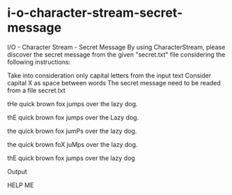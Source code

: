 # i-o-character-stream-secret-message

I/O - Character Stream - Secret Message
By using CharacterStream, please discover the secret message from the given "secret.txt" file considering the following instructions:

Take into consideration only capital letters from the input text
Consider capital X as space between words
The secret message need to be readed from a file
secret.txt

 tHe quick brown fox jumps over the lazy dog. 

 thE quick brown fox jumps over the Lazy dog. 

the quick brown fox jumPs over the lazy dog.  

the quick brown foX juMps over the lazy dog.  

thE quick brown fox jumps over the lazy dog

Output

HELP ME
